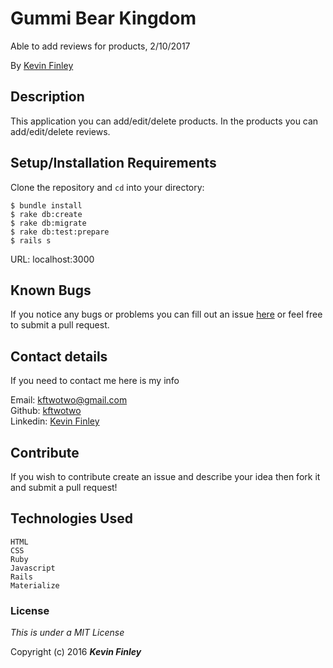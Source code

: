 # Gummi Bear Kingdom

 Able to add reviews for products, 2/10/2017

 By [Kevin Finley](http://www.kfinley.com)

## Description

This application you can add/edit/delete products. In the products you can add/edit/delete reviews.

## Setup/Installation Requirements

Clone the repository and `cd` into your directory:
```
$ bundle install
$ rake db:create
$ rake db:migrate
$ rake db:test:prepare
$ rails s
```
URL: localhost:3000
## Known Bugs

If you notice any bugs or problems you can fill out an issue [here](http://www.github.com/kftwotwo/gummi-bear-kingdom/issues) or feel free to submit a pull request.

## Contact details
If you need to contact me here is my info

Email: kftwotwo@gmail.com<br>
Github: [kftwotwo](https://www.github.com/kftwotwo)<br>
Linkedin: [Kevin Finley](https://www.linkedin.com/in/kftwotwo/)

## Contribute

If you wish to contribute create an issue and describe your idea then fork it and submit a pull request!

## Technologies Used
```
HTML
CSS
Ruby
Javascript
Rails
Materialize
```
### License

*This is under a MIT License*

Copyright (c) 2016 **_Kevin Finley_**
